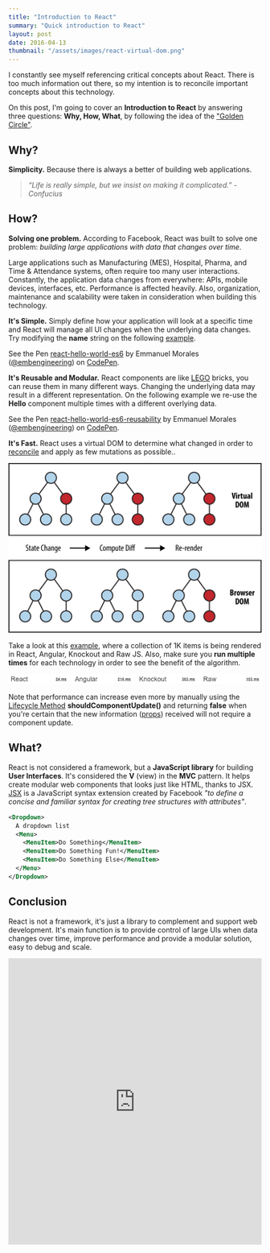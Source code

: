 ```yaml
---
title: "Introduction to React"
summary: "Quick introduction to React"
layout: post
date: 2016-04-13
thumbnail: "/assets/images/react-virtual-dom.png"
---
```

I constantly see myself referencing critical concepts about React. There is too much information out there, so my intention is to reconcile important concepts about this technology.

On this post, I'm going to cover an **Introduction to React** by answering three questions: **Why, How, What**, by following the idea of the ["Golden Circle"](http://www.ted.com/talks/simon_sinek_how_great_leaders_inspire_action).

## Why?

**Simplicity.**  Because there is always a better of building web applications.

> *“Life is really simple, but we insist on making it complicated.” -Confucius*

## How?

**Solving one problem.**  According to Facebook, React was built to solve one problem:  *building large applications with data that changes over time*.

Large applications such as Manufacturing (MES), Hospital, Pharma, and Time & Attendance systems, often require too many user interactions.  Constantly, the application data changes from everywhere: APIs, mobile devices, interfaces, etc.  Performance is affected heavily.  Also, organization, maintenance and scalability were taken in consideration when building this technology.

**It's Simple.**  Simply define how your application will look at a specific time and React will manage all UI changes when the underlying data changes. Try modifying the **name** string on the following [example](http://codepen.io/embengineering/pen/reJXVg).

<p data-height="206" data-theme-id="0" data-slug-hash="reJXVg" data-default-tab="js" data-user="embengineering" class="codepen">See the Pen <a href="https://codepen.io/embengineering/pen/reJXVg/">react-hello-world-es6</a> by Emmanuel Morales (<a href="http://codepen.io/embengineering">@embengineering</a>) on <a href="http://codepen.io">CodePen</a>.</p>
<script async src="//assets.codepen.io/assets/embed/ei.js"></script>

**It's Reusable and Modular.**  React components are like [LEGO](http://www.lego.com/en-us/) bricks, you can reuse them in many different ways. Changing the underlying data may result in a different representation. On the following example we re-use the **Hello** component multiple times with a different overlying data.

<p data-height="330" data-theme-id="0" data-slug-hash="ONQKNz" data-default-tab="js" data-user="embengineering" class="codepen">See the Pen <a href="https://codepen.io/embengineering/pen/ONQKNz/">react-hello-world-es6-reusability</a> by Emmanuel Morales (<a href="http://codepen.io/embengineering">@embengineering</a>) on <a href="http://codepen.io">CodePen</a>.</p>
<script async src="//assets.codepen.io/assets/embed/ei.js"></script>

**It's Fast.**  React uses a virtual DOM to determine what changed in order to [reconcile](https://facebook.github.io/react/docs/reconciliation.html) and apply as few mutations as possible..

![React Virtual Dom](/assets/images/react-virtual-dom.png)

Take a look at this [example](http://codepen.io/embengineering/full/yOvmoW), where a collection of 1K items is being rendered in React, Angular, Knockout and Raw JS. Also, make sure you **run multiple times** for each technology in order to see the benefit of the algorithm.

![Performance Result Example](/assets/images/react-angular-knockout-performance-example.png)

Note that performance can increase even more by manually using the [Lifecycle Method](https://facebook.github.io/react/docs/component-specs.html#updating-shouldcomponentupdate) **shouldComponentUpdate()** and returning **false** when you're certain that the new information ([props](https://facebook.github.io/react/docs/transferring-props.html)) received will not require a component update.

## What?

React is not considered a framework, but a **JavaScript library** for building **User Interfaces**.  It's considered the **V** (view) in the **MVC** pattern.  It helps create modular web components that looks just like HTML, thanks to JSX.  [JSX](https://facebook.github.io/jsx/) is a JavaScript syntax extension created by Facebook *"to define a concise and familiar syntax for creating tree structures with attributes"*.

```xml
<Dropdown>
  A dropdown list
  <Menu>
    <MenuItem>Do Something</MenuItem>
    <MenuItem>Do Something Fun!</MenuItem>
    <MenuItem>Do Something Else</MenuItem>
  </Menu>
</Dropdown>
```

## Conclusion

React is not a framework, it's just a library to complement and support web development.  It's main function is to provide control of large UIs when data changes over time, improve performance and provide a modular solution, easy to debug and scale.

<iframe src="https://docs.google.com/presentation/d/1MNxPHJtJQZV_MgPRr4mgV3uVmlQu4Mpl-KrsHOhzw80/embed?start=false&loop=false&delayms=3000" frameborder="0" width="100%" height="569" allowfullscreen="true" mozallowfullscreen="true" webkitallowfullscreen="true"></iframe>
